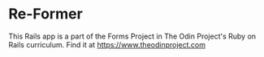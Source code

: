 # Re-Former

This Rails app is a part of the Forms Project in The Odin Project's Ruby on Rails curriculum. Find it at https://www.theodinproject.com

